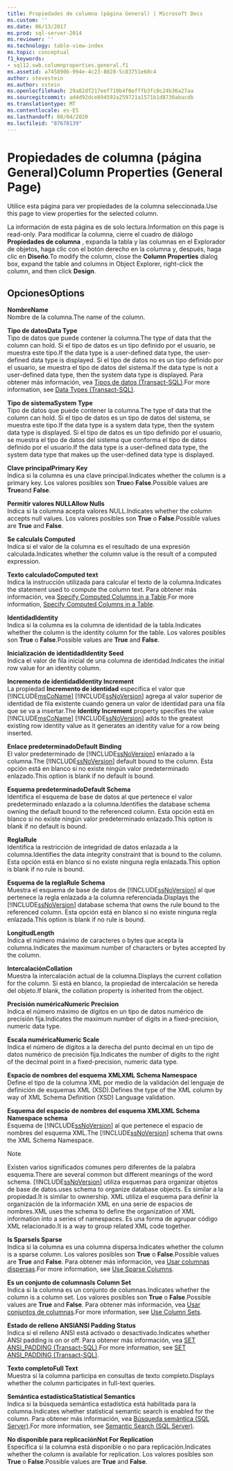 ```yaml
---
title: Propiedades de columna (página General) | Microsoft Docs
ms.custom: ''
ms.date: 06/13/2017
ms.prod: sql-server-2014
ms.reviewer: ''
ms.technology: table-view-index
ms.topic: conceptual
f1_keywords:
- sql12.swb.columnproperties.general.f1
ms.assetid: a745890b-994e-4c23-8028-5c83751e60c4
author: stevestein
ms.author: sstein
ms.openlocfilehash: 29a82df217eef719b4f0efffb3fc0c24b36a27aa
ms.sourcegitcommit: ad4d92dce894592a259721a1571b1d8736abacdb
ms.translationtype: MT
ms.contentlocale: es-ES
ms.lasthandoff: 08/04/2020
ms.locfileid: "87678139"
---
```

# <a name="column-properties-general-page"></a><span data-ttu-id="d4ef4-102">Propiedades de columna (página General)</span><span class="sxs-lookup"><span data-stu-id="d4ef4-102">Column Properties (General Page)</span></span>
  <span data-ttu-id="d4ef4-103">Utilice esta página para ver propiedades de la columna seleccionada.</span><span class="sxs-lookup"><span data-stu-id="d4ef4-103">Use this page to view properties for the selected column.</span></span>  
  
 <span data-ttu-id="d4ef4-104">La información de esta página es de solo lectura.</span><span class="sxs-lookup"><span data-stu-id="d4ef4-104">Information on this page is read-only.</span></span> <span data-ttu-id="d4ef4-105">Para modificar la columna, cierre el cuadro de diálogo **Propiedades de columna** , expanda la tabla y las columnas en el Explorador de objetos, haga clic con el botón derecho en la columna y, después, haga clic en **Diseño**.</span><span class="sxs-lookup"><span data-stu-id="d4ef4-105">To modify the column, close the **Column Properties** dialog box, expand the table and columns in Object Explorer, right-click the column, and then click **Design**.</span></span>  
  
## <a name="options"></a><span data-ttu-id="d4ef4-106">Opciones</span><span class="sxs-lookup"><span data-stu-id="d4ef4-106">Options</span></span>  
 <span data-ttu-id="d4ef4-107">**Nombre**</span><span class="sxs-lookup"><span data-stu-id="d4ef4-107">**Name**</span></span>  
 <span data-ttu-id="d4ef4-108">Nombre de la columna.</span><span class="sxs-lookup"><span data-stu-id="d4ef4-108">The name of the column.</span></span>  
  
 <span data-ttu-id="d4ef4-109">**Tipo de datos**</span><span class="sxs-lookup"><span data-stu-id="d4ef4-109">**Data Type**</span></span>  
 <span data-ttu-id="d4ef4-110">Tipo de datos que puede contener la columna.</span><span class="sxs-lookup"><span data-stu-id="d4ef4-110">The type of data that the column can hold.</span></span> <span data-ttu-id="d4ef4-111">Si el tipo de datos es un tipo definido por el usuario, se muestra este tipo.</span><span class="sxs-lookup"><span data-stu-id="d4ef4-111">If the data type is a user-defined data type, the user-defined data type is displayed.</span></span> <span data-ttu-id="d4ef4-112">Si el tipo de datos no es un tipo definido por el usuario, se muestra el tipo de datos del sistema.</span><span class="sxs-lookup"><span data-stu-id="d4ef4-112">If the data type is not a user-defined data type, then the system data type is displayed.</span></span> <span data-ttu-id="d4ef4-113">Para obtener más información, vea [Tipos de datos &#40;Transact-SQL&#41;](/sql/t-sql/data-types/data-types-transact-sql).</span><span class="sxs-lookup"><span data-stu-id="d4ef4-113">For more information, see [Data Types &#40;Transact-SQL&#41;](/sql/t-sql/data-types/data-types-transact-sql).</span></span>  
  
 <span data-ttu-id="d4ef4-114">**Tipo de sistema**</span><span class="sxs-lookup"><span data-stu-id="d4ef4-114">**System Type**</span></span>  
 <span data-ttu-id="d4ef4-115">Tipo de datos que puede contener la columna.</span><span class="sxs-lookup"><span data-stu-id="d4ef4-115">The type of data that the column can hold.</span></span> <span data-ttu-id="d4ef4-116">Si el tipo de datos es un tipo de datos del sistema, se muestra este tipo.</span><span class="sxs-lookup"><span data-stu-id="d4ef4-116">If the data type is a system data type, then the system data type is displayed.</span></span> <span data-ttu-id="d4ef4-117">Si el tipo de datos es un tipo definido por el usuario, se muestra el tipo de datos del sistema que conforma el tipo de datos definido por el usuario.</span><span class="sxs-lookup"><span data-stu-id="d4ef4-117">If the data type is a user-defined data type, the system data type that makes up the user-defined data type is displayed.</span></span>  
  
 <span data-ttu-id="d4ef4-118">**Clave principal**</span><span class="sxs-lookup"><span data-stu-id="d4ef4-118">**Primary Key**</span></span>  
 <span data-ttu-id="d4ef4-119">Indica si la columna es una clave principal.</span><span class="sxs-lookup"><span data-stu-id="d4ef4-119">Indicates whether the column is a primary key.</span></span> <span data-ttu-id="d4ef4-120">Los valores posibles son **True**o **False**.</span><span class="sxs-lookup"><span data-stu-id="d4ef4-120">Possible values are **True**and **False**.</span></span>  
  
 <span data-ttu-id="d4ef4-121">**Permitir valores NULL**</span><span class="sxs-lookup"><span data-stu-id="d4ef4-121">**Allow Nulls**</span></span>  
 <span data-ttu-id="d4ef4-122">Indica si la columna acepta valores NULL.</span><span class="sxs-lookup"><span data-stu-id="d4ef4-122">Indicates whether the column accepts null values.</span></span> <span data-ttu-id="d4ef4-123">Los valores posibles son **True** o **False**.</span><span class="sxs-lookup"><span data-stu-id="d4ef4-123">Possible values are **True** and **False**.</span></span>  
  
 <span data-ttu-id="d4ef4-124">**Se calcula**</span><span class="sxs-lookup"><span data-stu-id="d4ef4-124">**Is Computed**</span></span>  
 <span data-ttu-id="d4ef4-125">Indica si el valor de la columna es el resultado de una expresión calculada.</span><span class="sxs-lookup"><span data-stu-id="d4ef4-125">Indicates whether the column value is the result of a computed expression.</span></span>  
  
 <span data-ttu-id="d4ef4-126">**Texto calculado**</span><span class="sxs-lookup"><span data-stu-id="d4ef4-126">**Computed text**</span></span>  
 <span data-ttu-id="d4ef4-127">Indica la instrucción utilizada para calcular el texto de la columna.</span><span class="sxs-lookup"><span data-stu-id="d4ef4-127">Indicates the statement used to compute the column text.</span></span> <span data-ttu-id="d4ef4-128">Para obtener más información, vea [Specify Computed Columns in a Table](specify-computed-columns-in-a-table.md).</span><span class="sxs-lookup"><span data-stu-id="d4ef4-128">For more information, [Specify Computed Columns in a Table](specify-computed-columns-in-a-table.md).</span></span>  
  
 <span data-ttu-id="d4ef4-129">**Identidad**</span><span class="sxs-lookup"><span data-stu-id="d4ef4-129">**Identity**</span></span>  
 <span data-ttu-id="d4ef4-130">Indica si la columna es la columna de identidad de la tabla.</span><span class="sxs-lookup"><span data-stu-id="d4ef4-130">Indicates whether the column is the identity column for the table.</span></span> <span data-ttu-id="d4ef4-131">Los valores posibles son **True** o **False**.</span><span class="sxs-lookup"><span data-stu-id="d4ef4-131">Possible values are **True** and **False**.</span></span>  
  
 <span data-ttu-id="d4ef4-132">**Inicialización de identidad**</span><span class="sxs-lookup"><span data-stu-id="d4ef4-132">**Identity Seed**</span></span>  
 <span data-ttu-id="d4ef4-133">Indica el valor de fila inicial de una columna de identidad.</span><span class="sxs-lookup"><span data-stu-id="d4ef4-133">Indicates the initial row value for an identity column.</span></span>  
  
 <span data-ttu-id="d4ef4-134">**Incremento de identidad**</span><span class="sxs-lookup"><span data-stu-id="d4ef4-134">**Identity Increment**</span></span>  
 <span data-ttu-id="d4ef4-135">La propiedad **Incremento de identidad** especifica el valor que [!INCLUDE[msCoName](../../includes/msconame-md.md)] [!INCLUDE[ssNoVersion](../../includes/ssnoversion-md.md)] agrega al valor superior de identidad de fila existente cuando genera un valor de identidad para una fila que se va a insertar.</span><span class="sxs-lookup"><span data-stu-id="d4ef4-135">The **Identity Increment** property specifies the value [!INCLUDE[msCoName](../../includes/msconame-md.md)] [!INCLUDE[ssNoVersion](../../includes/ssnoversion-md.md)] adds to the greatest existing row identity value as it generates an identity value for a row being inserted.</span></span>  
  
 <span data-ttu-id="d4ef4-136">**Enlace predeterminado**</span><span class="sxs-lookup"><span data-stu-id="d4ef4-136">**Default Binding**</span></span>  
 <span data-ttu-id="d4ef4-137">El valor predeterminado de [!INCLUDE[ssNoVersion](../../includes/ssnoversion-md.md)] enlazado a la columna.</span><span class="sxs-lookup"><span data-stu-id="d4ef4-137">The [!INCLUDE[ssNoVersion](../../includes/ssnoversion-md.md)] default bound to the column.</span></span> <span data-ttu-id="d4ef4-138">Esta opción está en blanco si no existe ningún valor predeterminado enlazado.</span><span class="sxs-lookup"><span data-stu-id="d4ef4-138">This option is blank if no default is bound.</span></span>  
  
 <span data-ttu-id="d4ef4-139">**Esquema predeterminado**</span><span class="sxs-lookup"><span data-stu-id="d4ef4-139">**Default Schema**</span></span>  
 <span data-ttu-id="d4ef4-140">Identifica el esquema de base de datos al que pertenece el valor predeterminado enlazado a la columna.</span><span class="sxs-lookup"><span data-stu-id="d4ef4-140">Identifies the database schema owning the default bound to the referenced column.</span></span> <span data-ttu-id="d4ef4-141">Esta opción está en blanco si no existe ningún valor predeterminado enlazado.</span><span class="sxs-lookup"><span data-stu-id="d4ef4-141">This option is blank if no default is bound.</span></span>  
  
 <span data-ttu-id="d4ef4-142">**Regla**</span><span class="sxs-lookup"><span data-stu-id="d4ef4-142">**Rule**</span></span>  
 <span data-ttu-id="d4ef4-143">Identifica la restricción de integridad de datos enlazada a la columna.</span><span class="sxs-lookup"><span data-stu-id="d4ef4-143">Identifies the data integrity constraint that is bound to the column.</span></span> <span data-ttu-id="d4ef4-144">Esta opción está en blanco si no existe ninguna regla enlazada.</span><span class="sxs-lookup"><span data-stu-id="d4ef4-144">This option is blank if no rule is bound.</span></span>  
  
 <span data-ttu-id="d4ef4-145">**Esquema de la regla**</span><span class="sxs-lookup"><span data-stu-id="d4ef4-145">**Rule Schema**</span></span>  
 <span data-ttu-id="d4ef4-146">Muestra el esquema de base de datos de [!INCLUDE[ssNoVersion](../../includes/ssnoversion-md.md)] al que pertenece la regla enlazada a la columna referenciada.</span><span class="sxs-lookup"><span data-stu-id="d4ef4-146">Displays the [!INCLUDE[ssNoVersion](../../includes/ssnoversion-md.md)] database schema that owns the rule bound to the referenced column.</span></span> <span data-ttu-id="d4ef4-147">Esta opción está en blanco si no existe ninguna regla enlazada.</span><span class="sxs-lookup"><span data-stu-id="d4ef4-147">This option is blank if no rule is bound.</span></span>  
  
 <span data-ttu-id="d4ef4-148">**Longitud**</span><span class="sxs-lookup"><span data-stu-id="d4ef4-148">**Length**</span></span>  
 <span data-ttu-id="d4ef4-149">Indica el número máximo de caracteres o bytes que acepta la columna.</span><span class="sxs-lookup"><span data-stu-id="d4ef4-149">Indicates the maximum number of characters or bytes accepted by the column.</span></span>  
  
 <span data-ttu-id="d4ef4-150">**Intercalación**</span><span class="sxs-lookup"><span data-stu-id="d4ef4-150">**Collation**</span></span>  
 <span data-ttu-id="d4ef4-151">Muestra la intercalación actual de la columna.</span><span class="sxs-lookup"><span data-stu-id="d4ef4-151">Displays the current collation for the column.</span></span> <span data-ttu-id="d4ef4-152">Si está en blanco, la propiedad de intercalación se hereda del objeto.</span><span class="sxs-lookup"><span data-stu-id="d4ef4-152">If blank, the collation property is inherited from the object.</span></span>  
  
 <span data-ttu-id="d4ef4-153">**Precisión numérica**</span><span class="sxs-lookup"><span data-stu-id="d4ef4-153">**Numeric Precision**</span></span>  
 <span data-ttu-id="d4ef4-154">Indica el número máximo de dígitos en un tipo de datos numérico de precisión fija.</span><span class="sxs-lookup"><span data-stu-id="d4ef4-154">Indicates the maximum number of digits in a fixed-precision, numeric data type.</span></span>  
  
 <span data-ttu-id="d4ef4-155">**Escala numérica**</span><span class="sxs-lookup"><span data-stu-id="d4ef4-155">**Numeric Scale**</span></span>  
 <span data-ttu-id="d4ef4-156">Indica el número de dígitos a la derecha del punto decimal en un tipo de datos numérico de precisión fija.</span><span class="sxs-lookup"><span data-stu-id="d4ef4-156">Indicates the number of digits to the right of the decimal point in a fixed-precision, numeric data type.</span></span>  
  
 <span data-ttu-id="d4ef4-157">**Espacio de nombres del esquema XML**</span><span class="sxs-lookup"><span data-stu-id="d4ef4-157">**XML Schema Namespace**</span></span>  
 <span data-ttu-id="d4ef4-158">Define el tipo de la columna XML por medio de la validación del lenguaje de definición de esquemas XML (XSD).</span><span class="sxs-lookup"><span data-stu-id="d4ef4-158">Defines the type of the XML column by way of XML Schema Definition (XSD) Language validation.</span></span>  
  
 <span data-ttu-id="d4ef4-159">**Esquema del espacio de nombres del esquema XML**</span><span class="sxs-lookup"><span data-stu-id="d4ef4-159">**XML Schema Namespace schema**</span></span>  
 <span data-ttu-id="d4ef4-160">Esquema de [!INCLUDE[ssNoVersion](../../includes/ssnoversion-md.md)] al que pertenece el espacio de nombres del esquema XML.</span><span class="sxs-lookup"><span data-stu-id="d4ef4-160">The [!INCLUDE[ssNoVersion](../../includes/ssnoversion-md.md)] schema that owns the XML Schema Namespace.</span></span>  
  
> [!NOTE]  
>  <span data-ttu-id="d4ef4-161">Existen varios significados comunes pero diferentes de la palabra esquema.</span><span class="sxs-lookup"><span data-stu-id="d4ef4-161">There are several common but different meanings of the word schema.</span></span> [!INCLUDE[ssNoVersion](../../includes/ssnoversion-md.md)] <span data-ttu-id="d4ef4-162">utiliza esquemas para organizar objetos de base de datos.</span><span class="sxs-lookup"><span data-stu-id="d4ef4-162">uses schema to organize database objects.</span></span> <span data-ttu-id="d4ef4-163">Es similar a la propiedad.</span><span class="sxs-lookup"><span data-stu-id="d4ef4-163">It is similar to ownership.</span></span> <span data-ttu-id="d4ef4-164">XML utiliza el esquema para definir la organización de la información XML en una serie de espacios de nombres.</span><span class="sxs-lookup"><span data-stu-id="d4ef4-164">XML uses the schema to define the organization of XML information into a series of namespaces.</span></span> <span data-ttu-id="d4ef4-165">Es una forma de agrupar código XML relacionado.</span><span class="sxs-lookup"><span data-stu-id="d4ef4-165">It is a way to group related XML code together.</span></span>  
  
 <span data-ttu-id="d4ef4-166">**Is Sparse**</span><span class="sxs-lookup"><span data-stu-id="d4ef4-166">**Is Sparse**</span></span>  
 <span data-ttu-id="d4ef4-167">Indica si la columna es una columna dispersa.</span><span class="sxs-lookup"><span data-stu-id="d4ef4-167">Indicates whether the column is a sparse column.</span></span> <span data-ttu-id="d4ef4-168">Los valores posibles son **True** o **False**.</span><span class="sxs-lookup"><span data-stu-id="d4ef4-168">Possible values are **True** and **False**.</span></span> <span data-ttu-id="d4ef4-169">Para obtener más información, vea [Usar columnas dispersas](use-sparse-columns.md).</span><span class="sxs-lookup"><span data-stu-id="d4ef4-169">For more information, see [Use Sparse Columns](use-sparse-columns.md).</span></span>  
  
 <span data-ttu-id="d4ef4-170">**Es un conjunto de columnas**</span><span class="sxs-lookup"><span data-stu-id="d4ef4-170">**Is Column Set**</span></span>  
 <span data-ttu-id="d4ef4-171">Indica si la columna es un conjunto de columnas.</span><span class="sxs-lookup"><span data-stu-id="d4ef4-171">Indicates whether the column is a column set.</span></span> <span data-ttu-id="d4ef4-172">Los valores posibles son **True** o **False**.</span><span class="sxs-lookup"><span data-stu-id="d4ef4-172">Possible values are **True** and **False**.</span></span> <span data-ttu-id="d4ef4-173">Para obtener más información, vea [Usar conjuntos de columnas](use-column-sets.md).</span><span class="sxs-lookup"><span data-stu-id="d4ef4-173">For more information, see [Use Column Sets](use-column-sets.md).</span></span>  
  
 <span data-ttu-id="d4ef4-174">**Estado de relleno ANSI**</span><span class="sxs-lookup"><span data-stu-id="d4ef4-174">**ANSI Padding Status**</span></span>  
 <span data-ttu-id="d4ef4-175">Indica si el relleno ANSI está activado o desactivado.</span><span class="sxs-lookup"><span data-stu-id="d4ef4-175">Indicates whether ANSI padding is on or off.</span></span> <span data-ttu-id="d4ef4-176">Para obtener más información, vea [SET ANSI_PADDING &#40;Transact-SQL&#41;](/sql/t-sql/statements/set-ansi-padding-transact-sql).</span><span class="sxs-lookup"><span data-stu-id="d4ef4-176">For more information, see [SET ANSI_PADDING &#40;Transact-SQL&#41;](/sql/t-sql/statements/set-ansi-padding-transact-sql).</span></span>  
  
 <span data-ttu-id="d4ef4-177">**Texto completo**</span><span class="sxs-lookup"><span data-stu-id="d4ef4-177">**Full Text**</span></span>  
 <span data-ttu-id="d4ef4-178">Muestra si la columna participa en consultas de texto completo.</span><span class="sxs-lookup"><span data-stu-id="d4ef4-178">Displays whether the column participates in full-text queries.</span></span>  
  
 <span data-ttu-id="d4ef4-179">**Semántica estadística**</span><span class="sxs-lookup"><span data-stu-id="d4ef4-179">**Statistical Semantics**</span></span>  
 <span data-ttu-id="d4ef4-180">Indica si la búsqueda semántica estadística está habilitada para la columna.</span><span class="sxs-lookup"><span data-stu-id="d4ef4-180">Indicates whether statistical semantic search is enabled for the column.</span></span> <span data-ttu-id="d4ef4-181">Para obtener más información, vea [Búsqueda semántica &#40;SQL Server&#41;](../search/semantic-search-sql-server.md).</span><span class="sxs-lookup"><span data-stu-id="d4ef4-181">For more information, see [Semantic Search &#40;SQL Server&#41;](../search/semantic-search-sql-server.md).</span></span>  
  
 <span data-ttu-id="d4ef4-182">**No disponible para replicación**</span><span class="sxs-lookup"><span data-stu-id="d4ef4-182">**Not For Replication**</span></span>  
 <span data-ttu-id="d4ef4-183">Especifica si la columna está disponible o no para replicación.</span><span class="sxs-lookup"><span data-stu-id="d4ef4-183">Indicates whether the column is available for replication.</span></span> <span data-ttu-id="d4ef4-184">Los valores posibles son **True** o **False**.</span><span class="sxs-lookup"><span data-stu-id="d4ef4-184">Possible values are **True** and **False**.</span></span>  
  
  
